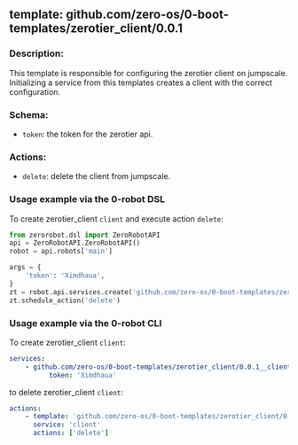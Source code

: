 ## template: github.com/zero-os/0-boot-templates/zerotier_client/0.0.1

### Description:
This template is responsible for configuring the zerotier client on jumpscale. Initializing a service from this templates creates a client with the correct configuration.

### Schema:

- `token`: the token for the zerotier api.


### Actions:
- `delete`: delete the client from jumpscale.


### Usage example via the 0-robot DSL

To create zerotier_client `client` and execute action `delete`:

```python
from zerorobot.dsl import ZeroRobotAPI
api = ZeroRobotAPI.ZeroRobotAPI()
robot = api.robots['main']

args = {
    'token': 'Ximdhaua',
}
zt = robot.api.services.create('github.com/zero-os/0-boot-templates/zerotier_client/0.0.1', 'client', args)
zt.schedule_action('delete')
```

### Usage example via the 0-robot CLI

To create zerotier_client `client`:

```yaml
services:
    - github.com/zero-os/0-boot-templates/zerotier_client/0.0.1__client:
          token: 'Ximdhaua'
```

to delete zerotier_client `client`:

```yaml
actions:
    - template: 'github.com/zero-os/0-boot-templates/zerotier_client/0.0.1'
      service: 'client'
      actions: ['delete']
```
